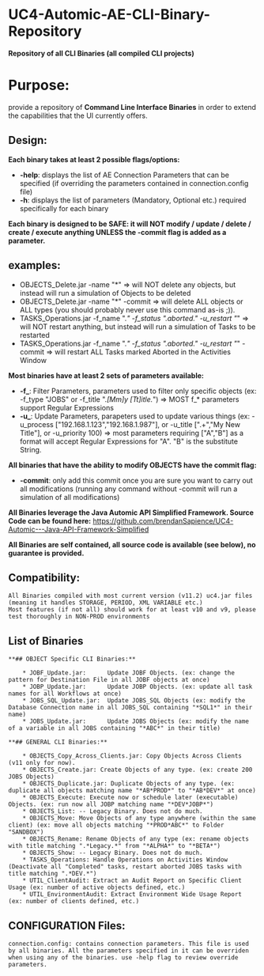 # UC4-Automic-AE-CLI-Binary-Repository

**Repository of all CLI Binaries (all compiled CLI projects)**

# Purpose:

provide a repository of **Command Line Interface Binaries** in order to extend the capabilities that the UI currently offers.

## Design:

**Each binary takes at least 2 possible flags/options:**
* **-help**: displays the list of AE Connection Parameters that can be specified (if overriding the parameters contained in connection.config file)
* **-h**:    displays the list of parameters (Mandatory, Optional etc.) required specifically for each binary
	
		 
**Each binary is designed to be SAFE: it will NOT modify / update / delete / create / execute anything UNLESS the -commit flag is added as a parameter.**
## examples: 
* OBJECTS_Delete.jar -name "*" => will NOT delete any objects, but instead will run a simulation of Objects to be deleted
* OBJECTS_Delete.jar -name "*" -commit => will delete ALL objects or ALL types (you should probably never use this command as-is ;)).
* TASKS_Operations.jar -f_name ".*" -f_status ".*aborted.*" -u_restart "*" => will NOT restart anything, but instead will run a simulation of Tasks to be restarted
* TASKS_Operations.jar -f_name ".*" -f_status ".*aborted.*" -u_restart "*" -commit => will restart ALL Tasks marked Aborted in the Activities Window	

**Most binaries have at least 2 sets of parameters available:**
* **-f_**: Filter Parameters, parameters used to filter only specific objects (ex: -f_type "JOBS" or -f_title ".*[Mm]y [Tt]itle.*") => MOST f_* parameters support Regular Expressions
* **-u_**: Update Parameters, parapeters used to update various things (ex: -u_process ["192.168.1.123","192.168.1.987"], or -u_title [".+","My New Title"], or -u_priority 100) => most parameters requiring ["A","B"] as a format will accept Regular Expressions for "A". "B" is the substitute String.  

**All binaries that have the ability to modify OBJECTS have the commit flag:**
* **-commit**: only add this commit once you are sure you want to carry out all modifications (running any command without -commit will run a simulation of all modifications)
	
**All Binaries leverage the Java Automic API Simplified Framework. Source Code can be found here:** https://github.com/brendanSapience/UC4-Automic---Java-API-Framework-Simplified
	
**All Binaries are self contained, all source code is available (see below), no guarantee is provided.**

## Compatibility:

	All Binaries compiled with most current version (v11.2) uc4.jar files (meaning it handles STORAGE, PERIOD, XML VARIABLE etc.)
	Most features (if not all) should work for at least v10 and v9, please test thoroughly in NON-PROD environments

## List of Binaries

	**## OBJECT Specific CLI Binaries:**

		* JOBF_Update.jar:      Update JOBF Objects. (ex: change the pattern for Destination File in all JOBF objects at once)
		* JOBP_Update.jar:      Update JOBP Objects. (ex: update all task names for all Workflows at once)
		* JOBS_SQL_Update.jar:  Update JOBS_SQL Objects (ex: modify the Database Connection name in all JOBS_SQL containing "*SQL1*" in their name)
		* JOBS_Update.jar:      Update JOBS Objects (ex: modify the name of a variable in all JOBS containing "*ABC*" in their title)

	**## GENERAL CLI Binaries:**

		* OBJECTS_Copy_Across_Clients.jar: Copy Objects Across Clients (v11 only for now).
		* OBJECTS_Create.jar: Create Objects of any type. (ex: create 200 JOBS Objects)
		* OBJECTS_Duplicate.jar: Duplicate Objects of any type. (ex: duplicate all objects matching name "*AB*PROD*" to "*AB*DEV*" at once)
		* OBJECTS_Execute: Execute now or schedule later (executable) Objects. (ex: run now all JOBP matching name "*DEV*JOBP*")
		* OBJECTS_List: -- Legacy Binary. Does not do much.
		* OBJECTS_Move: Move Objects of any type anywhere (within the same client) (ex: move all objects matching "*PROD*ABC*" to Folder "SANDBOX")
		* OBJECTS_Rename: Rename Objects of any type (ex: rename objects with title matching ".*Legacy.*" from "*ALPHA*" to "*BETA*")
		* OBJECTS_Show: -- Legacy Binary. Does not do much.
		* TASKS_Operations: Handle Operations on Activities Window (Deactivate all "Completed" tasks, restart aborted JOBS tasks with title matching ".*DEV.*")
		* UTIL_ClientAudit: Extract an Audit Report on Specific Client Usage (ex: number of active objects defined, etc.) 
		* UTIL_EnvironmentAudit: Extract Environment Wide Usage Report (ex: number of clients defined, etc.)

## CONFIGURATION Files:

	connection.config: contains connection parameters. This file is used by all binaries. All the parameters specified in it can be overriden when using any of the binaries. use -help flag to review override parameters.
